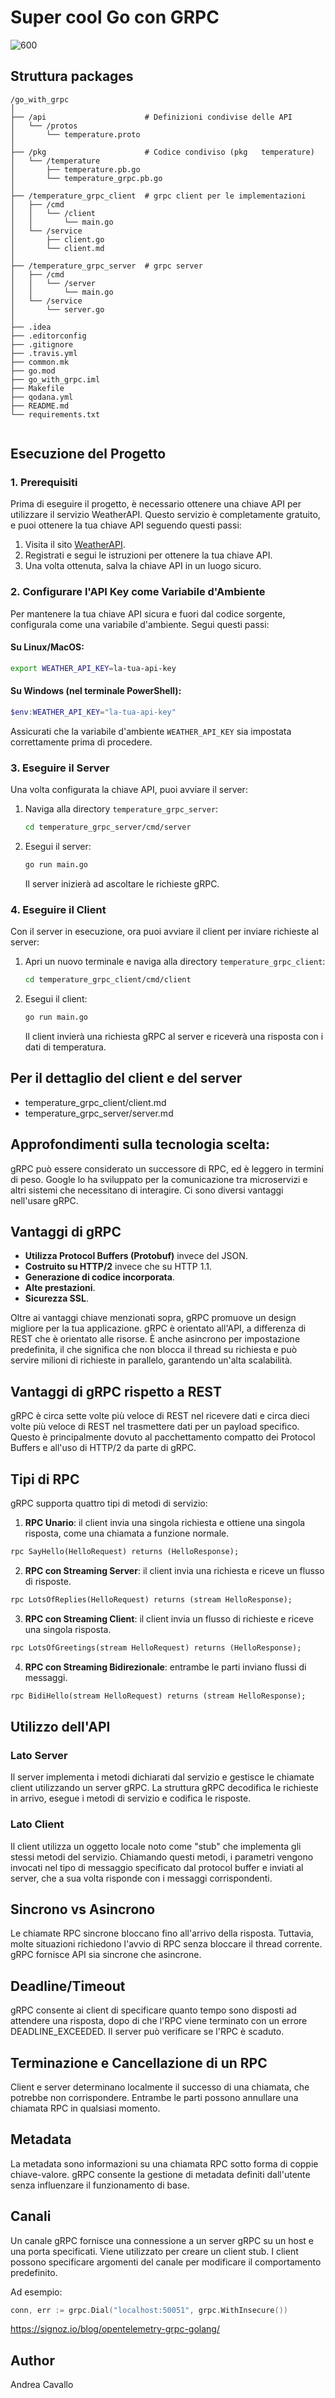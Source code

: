 # Super cool Go con GRPC

<img src="GRPC.png" alt="600">


## Struttura packages
```text
/go_with_grpc
│
├── /api                      # Definizioni condivise delle API
│   └── /protos
│       └── temperature.proto
│
├── /pkg                      # Codice condiviso (pkg   temperature)
│   └── /temperature
│       ├── temperature.pb.go
│       └── temperature_grpc.pb.go
│
├── /temperature_grpc_client  # grpc client per le implementazioni
│   ├── /cmd
│   │   └── /client
│   │       └── main.go
│   └── /service
│       ├── client.go
│       └── client.md
│
├── /temperature_grpc_server  # grpc server
│   ├── /cmd
│   │   └── /server
│   │       └── main.go
│   └── /service
│       └── server.go
│
├── .idea
├── .editorconfig
├── .gitignore
├── .travis.yml
├── common.mk
├── go.mod
├── go_with_grpc.iml
├── Makefile
├── qodana.yml
├── README.md
└── requirements.txt


```

## Esecuzione del Progetto

### 1. Prerequisiti

Prima di eseguire il progetto, è necessario ottenere una chiave API per utilizzare il servizio WeatherAPI. Questo servizio è completamente gratuito, e puoi ottenere la tua chiave API seguendo questi passi:

1. Visita il sito [WeatherAPI](https://www.weatherapi.com/).
2. Registrati e segui le istruzioni per ottenere la tua chiave API.
3. Una volta ottenuta, salva la chiave API in un luogo sicuro.

### 2. Configurare l'API Key come Variabile d'Ambiente

Per mantenere la tua chiave API sicura e fuori dal codice sorgente, configurala come una variabile d'ambiente. Segui questi passi:

#### Su Linux/MacOS:

```bash
export WEATHER_API_KEY=la-tua-api-key
```

#### Su Windows (nel terminale PowerShell):

```powershell
$env:WEATHER_API_KEY="la-tua-api-key"
```

Assicurati che la variabile d'ambiente `WEATHER_API_KEY` sia impostata correttamente prima di procedere.

### 3. Eseguire il Server

Una volta configurata la chiave API, puoi avviare il server:

1. Naviga alla directory `temperature_grpc_server`:

   ```bash
   cd temperature_grpc_server/cmd/server
   ```

2. Esegui il server:

   ```bash
   go run main.go
   ```

   Il server inizierà ad ascoltare le richieste gRPC.

### 4. Eseguire il Client

Con il server in esecuzione, ora puoi avviare il client per inviare richieste al server:

1. Apri un nuovo terminale e naviga alla directory `temperature_grpc_client`:

   ```bash
   cd temperature_grpc_client/cmd/client
   ```

2. Esegui il client:

   ```bash
   go run main.go
   ```

   Il client invierà una richiesta gRPC al server e riceverà una risposta con i dati di temperatura.


## Per il dettaglio del client e del server

- temperature_grpc_client/client.md
- temperature_grpc_server/server.md


## Approfondimenti sulla tecnologia scelta:



gRPC può essere considerato un successore di RPC, ed è leggero in termini di peso. Google lo ha sviluppato per la comunicazione tra microservizi e altri sistemi che necessitano di interagire. Ci sono diversi vantaggi nell'usare gRPC.

## Vantaggi di gRPC

- **Utilizza Protocol Buffers (Protobuf)** invece del JSON.
- **Costruito su HTTP/2** invece che su HTTP 1.1.
- **Generazione di codice incorporata**.
- **Alte prestazioni**.
- **Sicurezza SSL**.

Oltre ai vantaggi chiave menzionati sopra, gRPC promuove un design migliore per la tua applicazione. gRPC è orientato all'API, a differenza di REST che è orientato alle risorse. È anche asincrono per impostazione predefinita, il che significa che non blocca il thread su richiesta e può servire milioni di richieste in parallelo, garantendo un'alta scalabilità.

## Vantaggi di gRPC rispetto a REST

gRPC è circa sette volte più veloce di REST nel ricevere dati e circa dieci volte più veloce di REST nel trasmettere dati per un payload specifico. Questo è principalmente dovuto al pacchettamento compatto dei Protocol Buffers e all'uso di HTTP/2 da parte di gRPC.


## Tipi di RPC
gRPC supporta quattro tipi di metodi di servizio:

1. **RPC Unario**: il client invia una singola richiesta e ottiene una singola risposta, come una chiamata a funzione normale.
```protobuf
rpc SayHello(HelloRequest) returns (HelloResponse);
```

2. **RPC con Streaming Server**: il client invia una richiesta e riceve un flusso di risposte.
```protobuf
rpc LotsOfReplies(HelloRequest) returns (stream HelloResponse);
```

3. **RPC con Streaming Client**: il client invia un flusso di richieste e riceve una singola risposta.
```protobuf
rpc LotsOfGreetings(stream HelloRequest) returns (HelloResponse);
```

4. **RPC con Streaming Bidirezionale**: entrambe le parti inviano flussi di messaggi.
```protobuf
rpc BidiHello(stream HelloRequest) returns (stream HelloResponse);
```

## Utilizzo dell'API
### Lato Server
Il server implementa i metodi dichiarati dal servizio e gestisce le chiamate client utilizzando un server gRPC. La struttura gRPC decodifica le richieste in arrivo, esegue i metodi di servizio e codifica le risposte.

### Lato Client
Il client utilizza un oggetto locale noto come "stub" che implementa gli stessi metodi del servizio. Chiamando questi metodi, i parametri vengono invocati nel tipo di messaggio specificato dal protocol buffer e inviati al server, che a sua volta risponde con i messaggi corrispondenti.

## Sincrono vs Asincrono
Le chiamate RPC sincrone bloccano fino all'arrivo della risposta. Tuttavia, molte situazioni richiedono l'avvio di RPC senza bloccare il thread corrente. gRPC fornisce API sia sincrone che asincrone.

## Deadline/Timeout
gRPC consente ai client di specificare quanto tempo sono disposti ad attendere una risposta, dopo di che l'RPC viene terminato con un errore DEADLINE_EXCEEDED. Il server può verificare se l'RPC è scaduto.

## Terminazione e Cancellazione di un RPC
Client e server determinano localmente il successo di una chiamata, che potrebbe non corrispondere. Entrambe le parti possono annullare una chiamata RPC in qualsiasi momento.

## Metadata
La metadata sono informazioni su una chiamata RPC sotto forma di coppie chiave-valore. gRPC consente la gestione di metadata definiti dall'utente senza influenzare il funzionamento di base.

## Canali
Un canale gRPC fornisce una connessione a un server gRPC su un host e una porta specificati. Viene utilizzato per creare un client stub. I client possono specificare argomenti del canale per modificare il comportamento predefinito.

Ad esempio:
```go
conn, err := grpc.Dial("localhost:50051", grpc.WithInsecure())
```
https://signoz.io/blog/opentelemetry-grpc-golang/
## Author
Andrea Cavallo
